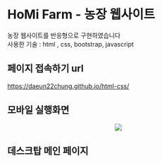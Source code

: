 # HoMi Farm - 농장 웹사이트
농장 웹사이트를 반응형으로 구현하였습니다<br/>
사용한 기술 : html , css, bootstrap, javascript


## 페이지 접속하기 url
https://daeun22chung.github.io/html-css/


## 모바일 실행화면
<p align="center">
  <img src="https://github.com/Daeun22Chung/html-css/assets/164187336/47209a6f-788e-4c1b-80e2-1f75fc8e4bb0">
</p>


## 데스크탑 메인 페이지






